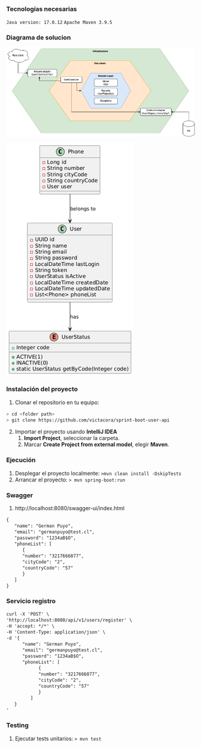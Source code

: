 ### Tecnologías necesarias
`Java version: 17.0.12`  `Apache Maven 3.9.5`
### Diagrama de solucion

![Diagrama uno](https://github.com/victacora/spring-boot-user-api/blob/master/solution_diagram.png)

![Diagrama dos](https://github.com/victacora/spring-boot-user-api/blob/master/class-diagram.png)

### Instalación del proyecto
1. Clonar el repositorio en tu equipo:
```sh
> cd <folder path>
> git clone https://github.com/victacora/sprint-boot-user-api
```
2. Importar el proyecto usando **IntelliJ IDEA**
   1. **Import Project**, seleccionar la carpeta.
   2. Marcar **Create Project from external model**, elegir **Maven**.  

### Ejecución
1. Desplegar el proyecto localmente: `>mvn clean install -DskipTests`
2. Arrancar el proyecto: `> mvn spring-boot:run`

### Swagger
1. http://localhost:8080/swagger-ui/index.html

```
{
   "name": "German Puyo",
   "email": "germanpuyo@test.cl",
   "password": "1234aB$O",
   "phoneList": [
      {
      "number": "3217666877",
      "cityCode": "2",
      "countryCode": "57"
      }
   ]
}
```

### Servicio registro
```
curl -X 'POST' \
'http://localhost:8080/api/v1/users/register' \
-H 'accept: */*' \
-H 'Content-Type: application/json' \
-d '{
      "name": "German Puyo",
      "email": "germanpuyo@test.cl",
      "password": "1234aB$O",
      "phoneList": [
            {
            "number": "3217666877",
            "cityCode": "2",
            "countryCode": "57"
            }
         ]
   }
'
```

### Testing
1. Ejecutar tests unitarios: `> mvn test`

